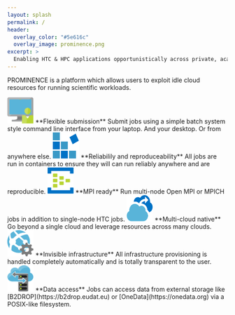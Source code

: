 ```yaml
---
layout: splash
permalink: /
header:
  overlay_color: "#5e616c"
  overlay_image: prominence.png
excerpt: >
  Enabling HTC & HPC applications opportunistically across private, academic and public clouds. 
---
```


PROMINENCE is a platform which allows users to exploit idle cloud resources for running scientific workloads.

<img width="60" height="60" src="prominence-job-submission.png">
**Flexible submission**
Submit jobs using a simple batch system style command line interface from your laptop. And your desktop. Or from anywhere else.

<img width="60" height="60" src="prominence-containers.png">
**Reliabilily and reproduceability**
All jobs are run in containers to ensure they will can run reliably anywhere and are reproducible.

<img width="60" height="60" src="prominence-multi-node.png">
**MPI ready**
Run multi-node Open MPI or MPICH jobs in addition to single-node HTC jobs.

<img width="60" height="60" src="prominence-burst.png">
**Multi-cloud native**
Go beyond a single cloud and leverage resources across many clouds.

<img width="60" height="60" src="prominence-invisible.png">
**Invisible infrastructure**
All infrastructure provisioning is handled completely automatically and is totally transparent to the user.

<img width="60" height="60" src="prominence-storage.png">
**Data access**
Jobs can access data from external storage like [B2DROP](https://b2drop.eudat.eu) or [OneData](https://onedata.org) via a POSIX-like filesystem.

